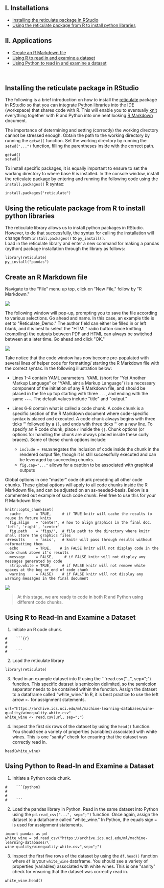 ## I. Installations
* [Installing the reticulate package in RStudio](#installing-the-reticulate-package-in-rstudio)
* [Using the reticulate package from R to install python libraries](#using-the-reticulate-package-from-r-to-install-python-libraries)

## II. Applications
* [Create an R Markdown file](#create-an-r-markdown-file)
* [Using R to read in and examine a dataset](#using-r-to-read-in-and-examine-a-dataset-)
* [Using Python to read in and examine a dataset](#using-python-to-read-in-and-examine-a-dataset)

&nbsp;
&nbsp; 

## <b> Installing the reticulate package in RStudio </b>
The following is a brief introduction on how to install the [reticulate](https://rstudio.github.io/reticulate/) package in RStudio so that you can integrate Python libraries into the IDE (workspace) that shares code with R. This will enable you to eventually [knit](https://www.rdocumentation.org/packages/knitr/versions/1.33/topics/knit) everything together with R and Python into one neat looking [R Markdown](https://rmarkdown.rstudio.com/) document.

The importance of determining and setting (correctly) the working directory cannot be stressed enough. Obtain the path to the working directory by running the `getwd()` function. Set the working directory by running the `setwd("...")` function, filling the parentheses inside with the correct path.

```{r, eval=F}
getwd() 
setwd()
```

To install specific packages, it is equally important to ensure to set the working directory to where base R is installed. In the console window, install the reticulate package by entering and running the following code using the `install.packages()` R syntax:

```{r, eval=F}
install.packages("reticulate")
```

## <b> Using the reticulate package from R to install python libraries </b>

The reticulate library allows us to install python packages in RStudio. However, to do that successfully, the syntax for calling the installation will change from `install.packages()` to `py_install()`.  
Load in the reticulate library and enter a new command for making a pandas (python) package installation through the library as follows:

```{r, eval=F}
library(reticulate)
py_install("pandas")
```

## <b> Create an R Markdown file </b>

Navigate to the "File" menu up top, click on "New File," follow by "R Markdown."


![](Save_Rmd1.png)

The following window will pop-up, prompting you to save the file according to various selections. Go ahead and name. In this case, an example title is set to "Reticulate_Demo." The author field can either be filled in or left blank, and it is best to select the "HTML" radio button since knitting (compiling) the outputs between PDF and HTML can always be switched between at a later time. Go ahead and click "OK."

![](Save_Rmd2.png)

Take notice that the code window has now become pre-populated with several lines of helper code for formatting/ starting the R Markdown file with the correct syntax. In the following illustration below:

* Lines 1-4 contain YAML parameters. YAML (short for "Yet Another Markup Language" or "YAML aint a Markup Language") is a necessary component of the initiation of any R Markdown file, and should be placed in the file up top starting with three `---`, and ending with the same `---`. The default values include "title" and "output."

* Lines 6-8 contain what is called a code chunk. A code chunk is a specific section of the R Markdown document where code-specific syntax is placed and executed. A code chunk always begins with three ticks $\text{```}$ followed by a `{}`, and ends with three ticks $\text{```}$ on a new line. To specify an R code chunk, place `r` inside the `{}`. Chunk options (or options for handling the chunk are always placed inside these curly braces). Some of these chunk options include:

  - `include = FALSE`negates the inclusion of code inside the chunk in the rendered output file, though it is still successfully executed and can be leveraged by succeeding chunks.
  - `fig,cap="..."` allows for a caption to be associated with graphical outputs
  
Global options in one "master" code chunk preceding all other code chunks. These global options will apply to all code chunks inside the R Markdown file, and can be adjusted on an as-needed-basis. Below is a commented out example of such code chunk. Feel free to use this for your R Markdown files:


```{r global.options, include = FALSE}
knitr::opts_chunk$set(
  cache       = TRUE,     # if TRUE knitr will cache the results to reuse in future knits
  fig.align   = 'center', # how to align graphics in the final doc. 'left', 'right', 'center'
  fig.path    = 'figs/',  # file path to the directory where knitr shall store the graphics files
 #results     = 'asis',   # knitr will pass through results without reformatting them
  echo        = TRUE,    # in FALSE knitr will not display code in the code chunk above it's results
  message     = FALSE,     # if FALSE knitr will not display any messages generated by code
  strip.white = TRUE,     # if FALSE knitr will not remove white spaces at the beg or end of code chunk
  warning     = FALSE)    # if FALSE knitr will not display any warning messages in the final document
```

![](reticulate_rmd.png)


> At this stage, we are ready to code in both R and Python using different code chunks.

## <b> Using R to Read-In and Examine a Dataset </b>

1. Initiate an R code chunk.

```{r}
#    ```{r}
#
#
#    ```
```

2. Load the reticulate library 

```{r, include=TRUE}
library(reticulate)
```

3. Read in an example dataset into R using the ```read.csv("...", sep=";") function. This specific dataset is semicolon delimited, so the semicolon separator needs to be contained within the function. Assign the dataset to a dataframe called "white_wine." In R, it is best practice to use the left arrow `<-` for assignment statements.

```{r}
url="https://archive.ics.uci.edu/ml/machine-learning-databases/wine-quality/winequality-white.csv"
white_wine <- read.csv(url, sep=";")
```

4. Inspect the first six rows of the dataset by using the ```head()``` function. You should see a variety of properties (variables) associated with white wines. This is one "sanity" check for ensuring that the dataset was correctly read in.

```{r}
head(white_wine)
```

## <b> Using Python to Read-In and Examine a Dataset </b>

1. Initiate a Python code chunk.

```{python}
#    ```{python}
#
#
#    ```
```

2. Load the pandas library in Python. Read in the same dataset into Python using the ```pd.read_csv("...", sep=";")``` function. Once again, assign the dataset to a dataframe called "white_wine." In Python, the equals sign `=` is used for assignment statements.

```{python}
import pandas as pd
white_wine = pd.read_csv("https://archive.ics.uci.edu/ml/machine-learning-databases/\
wine-quality/winequality-white.csv",sep=";")
```

3. Inspect the first five rows of the dataset by using the ```df.head()``` function where `df` is your `white_wine` dataframe. You should see a variety of properties (variables) associated with white wines. This is one "sanity" check for ensuring that the dataset was correctly read in.

```{python}
white_wine.head()
```




